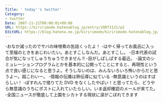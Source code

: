 ```yaml
---
Title: ' today''s twitter'
Category:
- twitter
Date: 2007-11-21T00:00:01+09:00
URL: https://kiririmode.hatenablog.jp/entry/20071121/p2
EditURL: https://blog.hatena.ne.jp/kiririmode/kiririmode.hatenablog.jp/atom/entry/8454420450078216187
---
```



-おなか減ったのでサバの味噌煮の缶詰くったよ！
-はやく帰ってお風呂に入って至福のときをあじわいたい。あとすこしなんだ。あとすこし。
-日本代表の試合が気になってしゅうちゅうできません !!
-目がしぱしぱする最近。
-論文のシミュレーションプログラムとかを基本的に公開ってことにすると、再現性という点で良い感じになると思うよ。そうしないのは、みんないろいろ怖いからだと思うよー。超こわいー。
-情報の伝播は熱伝導に似ている
-無意識というのはすばらしい！
-ぽすれんで借りてた DVD をなくしたやばい！と思ってたら、どうやら無意識のうちにポストに入れていたらしい。いま返却確認のメールが来てた。
-全国ニュースが徹底して上園をシカトする現状に涙がこぼれてきます
